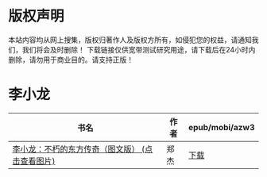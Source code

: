 # 版权声明

本站内容均从网上搜集，版权归著作人及版权方所有，如侵犯您的权益，请通知我们，我们将会及时删除！ 下载链接仅供宽带测试研究用途，请下载后在24小时内删除，请勿用于商业目的。请支持正版！

# 李小龙

| 书名 | 作者 | epub/mobi/azw3 |
| --- | --- | --- |
| [李小龙：不朽的东方传奇（图文版） (点击查看图片)](https://www.dushupai.com/attachment/2024/06/05/60a948e7a196dd90.jpg) | 郑杰 | [下载](https://url89.ctfile.com/f/31084289-1357029616-f92b6d?p=8866) |
